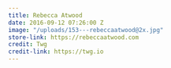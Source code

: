 ```yaml
---
title: Rebecca Atwood
date: 2016-09-12 07:26:00 Z
image: "/uploads/153---rebeccaatwood@2x.jpg"
store-link: https://rebeccaatwood.com
credit: Twg
credit-link: https://twg.io
---
```


